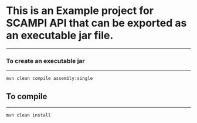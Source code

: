 # This is an Example project for SCAMPI API that can be exported as an executable jar file.
-------------------------------------------------------------------------------------------



### To create an executable jar
--------------------------------
```mvn clean compile assembly:single```


## To compile
--------------------------------
```mvn clean install```
